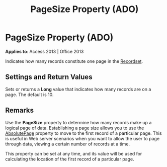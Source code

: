﻿---
title: PageSize Property (ADO)
TOCTitle: PageSize Property (ADO)
ms:assetid: da56edd8-8947-aeff-2ef5-a8535c66575b
ms:mtpsurl: https://msdn.microsoft.com/library/JJ250099(v=office.15)
ms:contentKeyID: 48548079
ms.date: 09/18/2015
mtps_version: v=office.15
---

# PageSize Property (ADO)


**Applies to**: Access 2013 | Office 2013

Indicates how many records constitute one page in the [Recordset](recordset-object-ado.md).

## Settings and Return Values

Sets or returns a **Long** value that indicates how many records are on a page. The default is 10.

## Remarks

Use the **PageSize** property to determine how many records make up a logical page of data. Establishing a page size allows you to use the [AbsolutePage](absolutepage-property-ado.md) property to move to the first record of a particular page. This is useful in Web server scenarios when you want to allow the user to page through data, viewing a certain number of records at a time.

This property can be set at any time, and its value will be used for calculating the location of the first record of a particular page.

